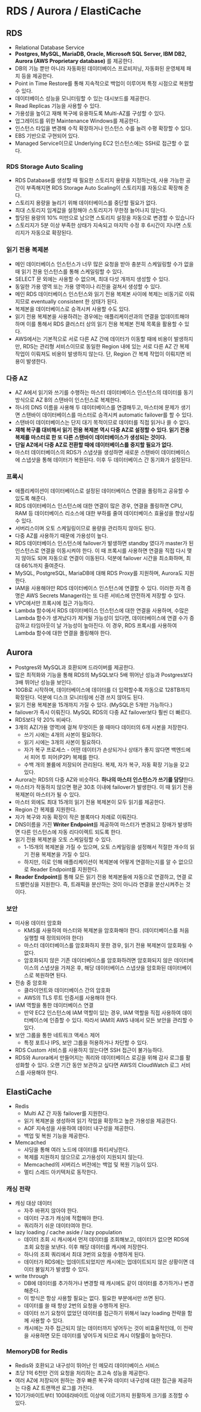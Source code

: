 # RDS / Aurora / ElastiCache

## RDS

* Relational Database Service
* **Postgres, MySQL, MariaDB, Oracle, Microsoft SQL Server, IBM DB2, Aurora (AWS Proprietary database)** 를 제공한다.
* DB의 기능 뿐만 아니라 자동화된 데이터베이스 프로비저닝, 자동화된 운영체제 패치 등을 제공한다.
* Point in Time Restore를 통해 지속적으로 백업이 이루어져 특정 시점으로 복원할 수 있다.
* 데이터베이스 성능을 모니터링할 수 있는 대시보드를 제공한다.
* Read Replicas 기능을 사용할 수 있다.
* 가용성을 높이고 재해 복구에 유용하도록 Multi-AZ를 구성할 수 있다.
* 업그레이드를 위한 Maintenance Windows를 제공한다.
* 인스턴스 타입을 변경해 수직 확장하거나 인스턴스 수를 늘려 수평 확장할 수 있다.
* EBS 기반으로 구현되어 있다.
* Managed Service이므로 Underlying EC2 인스턴스에는 SSH로 접근할 수 없다.

### RDS Storage Auto Scaling

* RDS Database를 생성할 때 필요한 스토리지 용량을 지정하는데, 사용 가능한 공간이 부족해지면 RDS Storage Auto Scaling이 스토리지를 자동으로 확장해 준다.
* 스토리지 용량을 늘리기 위해 데이터베이스를 중단할 필요가 없다.
* 최대 스토리지 임계값을 설정해야 스토리지가 무한정 늘어나지 않는다.
* 할당된 용량의 10% 미만으로 남으면 스토리지 설정을 자동으로 변경할 수 있습니다
* 스토리지가 5분 이상 부족한 상태가 지속되고 마지막 수정 후 6시간이 지나면 스토리지가 자동으로 확장된다.

### 읽기 전용 복제본

* 메인 데이터베이스 인스턴스가 너무 많은 요청을 받아 충분히 스케일링할 수가 없을 때 읽기 전용 인스턴스를 통해 스케일링할 수 있다.
* SELECT 문 외에는 사용할 수 없으며, 최대 다섯 개까지 생성할 수 있다.
* 동일한 가용 영역 또는 가용 영역이나 리전을 걸쳐서 생성할 수 있다.
* 메인 RDS 데이터베이스 인스턴스와 읽기 전용 복제본 사이에 복제는 비동기로 이뤄지므로 eventually consistent 한 상태가 된다.
* 복제본을 데이터베이스로 승격시켜 사용할 수도 있다.
* 읽기 전용 복제본을 사용하려는 경우에는 애플리케이션과의 연결을 업데이트해야 하며 이를 통해서 RDS 클러스터 상의 읽기 전용 복제본 전체 목록을 활용할 수 있다.
* AWS에서는 기본적으로 서로 다른 AZ 간에 데이터가 이동할 때에 비용이 발생하지만, RDS는 관리형 서비스이므로 동일한 Region 내에 있는 서로 다른 AZ 간 복제 작업이 이뤄져도 비용이 발생하지 않는다. 단, Region 간 복제 작업이 이뤄지면 비용이 발생한다.

### 다중 AZ

* AZ A에서 읽기와 쓰기를 수행하는 마스터 데이터베이스 인스턴스의 데이터를 동기 방식으로 AZ B의 스탠바이 인스턴스로 복제한다.
* 하나의 DNS 이름을 사용해 두 데이터베이스를 연결해두고, 마스터에 문제가 생기면 스탠바이 데이터베이스를 마스터로 승격시켜 automatic failover를 할 수 있다.
* 스탠바이 데이터베이스는 단지 대기 목적이므로 데이터를 직접 읽거나 쓸 수 없다.
* **재해 복구를 대비해서 읽기 전용 복제본 역시 다중 AZ로 설정할 수 있다. 읽기 전용 복제를 마스터로 한 또 다른 스탠바이 데이터베이스가 생성되는 것이다.**
* **단일 AZ에서 다중 AZ로 전환할 때에 데이터베이스를 중지할 필요가 없다.**
* 마스터 데이터베이스의 RDS가 스냅샷을 생성하면 새로운 스탠바이 데이터베이스에 스냅샷을 통해 데이터가 복원된다. 이후 두 데이터베이스 간 동기화가 설정된다.

### 프록시

* 애플리케이션이 데이터베이스로 설정된 데이터베이스 연결을 풀링하고 공유할 수 있도록 해준다.
* RDS 데이터베이스 인스턴스에 대한 연결이 많은 경우, 연결을 풀링하면 CPU, RAM 등 데이터베이스 리소스에 대한 부하를 줄여 데이터베이스 효율성을 향상시킬 수 있다.
* 서버리스이며 오토 스케일링이므로 용량을 관리하지 않아도 된다.
* 다중 AZ를 사용하기 때문에 가용성이 높다.
* RDS 데이터베이스 인스턴스에 failover가 발생하면 standby 였다가 master가 된 인스턴스로 연결을 이동시켜야 한다. 이 때 프록시를 사용하면 연결을 직접 다시 맺지 않아도 되며 자동으로 연결이 이동된다. 덕분에 failover 시간을 최소화하며, 최대 66%까지 줄여준다.
* MySQL, PostgreSQL, MariaDB에 대해 RDS Proxy를 지원하며, Aurora도 지원한다.
* IAM을 사용해야만 RDS 데이터베이스 인스턴스에 연결할 수 있다. 이러한 자격 증명은 AWS Secrets Manager라는 또 다른 서비스에 안전하게 저장할 수 있다.
* VPC에서만 프록시에 접근 가능하다.
* Lambda 함수에서 RDS 데이터베이스 인스턴스에 대한 연결을 사용하며, 수많은 Lambda 함수가 생겨났다가 제거될 가능성이 있다면, 데이터베이스에 연결 수가 증감하고 타임아웃이 날 가능성이 높아진다. 이 경우, RDS 프록시를 사용하여 Lambda 함수에 대한 연결을 풀링해야 한다.

## Aurora

* Postgres와 MySQL과 호환되며 드라이버를 제공한다.
* 많은 최적화와 기능을 통해 RDS의 MySQL보다 5배 뛰어난 성능과 Postgres보다 3배 뛰어난 성능을 보인다.
* 10GB로 시작하며, 데이터베이스에 데이터를 더 입력할수록 자동으로 128TB까지 확장된다. 덕분에 디스크 모니터링에 신경 쓰지 않아도 된다.
* 읽기 전용 복제본을 15개까지 가질 수 있다. (MySQL은 5개만 가능하다.)
* failover가 즉시 이뤄진다. MySQL RDS의 다중 AZ failover보다 훨씬 더 빠르다.
* RDS보다 약 20% 비싸다.
* 3개의 AZ(가용 영역)에 걸쳐 무엇이든 쓸 때마다 데이터의 6개 사본을 저장한다.
  * 쓰기 시에는 4개의 사본이 필요하다.
  * 읽기 시에는 3개의 사본이 필요하다.
  * 자가 복구 프로세스 - 어떤 데이터가 손상되거나 상태가 좋지 않다면 백엔드에서 피어 투 피어(P2P) 복제를 한다.
  * 수백 개의 볼륨에 저장되어 관리된다. 복제, 자가 복구, 자동 확장 기능을 갖고 있다.
* Aurora는 RDS의 다중 AZ와 비슷하다. **하나의 마스터 인스턴스가 쓰기를 담당**한다.
* 마스터가 작동하지 않으면 평균 30초 이내에 failover가 발생한다. 이 때 읽기 전용 복제본이 마스터가 될 수 있다.
* 마스터 외에도 최대 15개의 읽기 전용 복제본이 모두 읽기를 제공한다.
* Region 간 복제를 지원한다.
* 자가 복구와 자동 확장이 작은 블록마다 차례로 이뤄진다.
* DNS이름을 가진 **Writer Endpoint**를 제공하여 마스터가 변경되고 장애가 발생하면 다른 인스턴스에 자동 리다이렉트 되도록 한다.
* 읽기 전용 복제본을 오토 스케일링할 수 있다.
  * 1-15개의 복제본을 가질 수 있으며, 오토 스케일링을 설정해서 적절한 개수의 읽기 전용 복제본을 가질 수 있다.
  * 하지만, 이로 인해 애플리케이션이 복제본에 어떻게 연결하는지를 알 수 없으므로 Reader Endpoint를 지원한다.
* **Reader Endpoint**를 통해 모든 읽기 전용 복제본들에 자동으로 연결하고, 연결 로드밸런싱을 지원한다. 즉, 트래픽을 분산하는 것이 아니라 연결을 분산시켜주는 것이다.

### 보안

* 미사용 데이터 암호화
  * KMS를 사용하여 마스터와 복제본을 암호화해야 한다. (데이터베이스를 처음 실행할 때 정의되어야 한다)
  * 마스터 데이터베이스를 암호화하지 못한 경우, 읽기 전용 복제본이 암호화될 수 없다.
  * 암호화되지 않은 기존 데이터베이스를 암호화하려면 암호화되지 않은 데이터베이스의 스냅샷을 가져온 후, 해당 데이터베이스 스냅샷을 암호화된 데이터베이스로 복원하면 된다.
* 전송 중 암호화
  * 클라이언트와 데이터베이스 간의 암호화
  * AWS의 TLS 루트 인증서를 사용해야 한다.
* IAM 역할을 통한 데이터베이스 연결
  * 만약 EC2 인스턴스에 IAM 역할이 있는 경우, IAM 역할을 직접 사용하여 데이터베이스에 인증할 수 있다. 따라서 IAM의 AWS 내에서 모든 보안을 관리할 수 있다.
* 보안 그룹을 통한 네트워크 액세스 제어
  * 특정 포트나 IPS, 보안 그룹을 허용하거나 차단할 수 있다.
* RDS Custom 서비스를 사용하지 않는다면 SSH 접근이 불가능하다.
* RDS와 Aurora에서 만들어지는 쿼리와 데이터베이스 로깅을 위해 감사 로그를 활성화할 수 있다. 오랜 기간 동안 보관하고 싶다면 AWS의 CloudWatch 로그 서비스를 사용해야 한다.









## ElastiCache



* Redis
  * Multi AZ 간 자동 failover를 지원한다.
  * 읽기 복제본을 생성하여 읽기 작업을 확장하고 높은 가용성을 제공한다.
  * AOF 지속성을 사용하여 데이터 내구성을 제공한다.
  * 백업 및 복원 기능을 제공한다.
* Memcached
  * 샤딩을 통해 여러 노드에 데이터를 파티셔닝한다.
  * 복제를 지원하지 않으므로 고가용성이 지원되지 않는다.
  * Memcached의 서버리스 버전에는 백업 및 복원 기능이 있다.
  * 멀티 스레드 아키텍처로 동작한다.

### 캐싱 전략

* 캐싱 대상 데이터
  * 자주 바뀌지 않아야 한다.
  * 데이터 구조가 캐싱에 적합해야 한다.
  * 쿼리하기 쉬운 데이터여야 한다.
* lazy loading / cache aside / lazy population
  * 데이터 조회 시 캐시에서 먼저 데이터를 조회해보고, 데이터가 없으면 RDS에 조회 요청을 보낸다. 이후 해당 데이터를 캐시에 저장한다.
  * 하나의 조회 쿼리에서 최대 3번의 요청을 수행하게 된다.
  * 데이터가 RDS에는 업데이트되었지만 캐시에는 업데이트되지 않은 상황이면 데이터 불일치가 발생할 수 있다.
* write through
  * DB에 데이터를 추가하거나 변경할 때 캐시에도 같이 데이터를 추가하거나 변경해준다.
  * 이 방식은 항상 사용할 필요는 없다. 필요한 부분에서만 쓰면 된다.
  * 데이터를 쓸 때 항상 2번의 요청을 수행하게 된다.
  * 데이터 쓰기 요청이 없었던 데이터를 접근하기 위해서 lazy loading 전략을 함께 사용할 수 있다.
  * 캐시에는 자주 접근되지 않는 데이터까지 넣어두는 것이 비효율적인데, 이 전략을 사용하면 모든 데이터를 넣어두게 되므로 캐시 이탈률이 높아진다.

### MemoryDB for Redis

* Redis와 호환되고 내구성이 뛰어난 인 메모리 데이터베이스 서비스
* 초당 1억 6천만 건의 요청을 처리하는 초고속 성능을 제공한다.
* 여러 AZ에 저장되어 원하는 경우 빠른 복구와 데이터 내구성에 대한 접근을 제공하는 다중 AZ 트랜잭션 로그를 가진다.
* 10기가바이트부터 100테라바이트 이상에 이르기까지 원활하게 크기를 조정할 수 있다.
